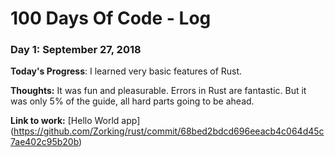 # 100 Days Of Code - Log

### Day 1: September 27, 2018

**Today's Progress**: I learned very basic features of Rust.

**Thoughts:** It was fun and pleasurable. Errors in Rust are fantastic. But it was only 5% of the guide, all hard parts going to be ahead.

**Link to work:** [Hello World app] (https://github.com/Zorking/rust/commit/68bed2bdcd696eeacb4c064d45c7ae402c95b20b)